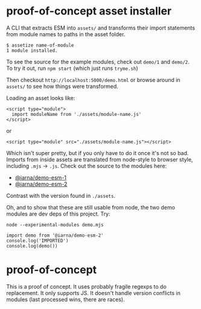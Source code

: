 # proof-of-concept asset installer

A CLI that extracts ESM into `assets/` and transforms their import
statements from module names to paths in the asset folder.

```
$ assetize name-of-module
1 module installed.
```

To see the source for the example modules, check out `demo/1` and `demo/2`. 
To try it out, run `npm start` (which just runs `tryme.sh`)

Then checkout `http://localhost:5000/demo.html` or browse around in `assets/` to see
how things were transformed.

Loading an asset looks like:

```
<script type="module">
  import moduleName from './assets/module-name.js'
</script>
```

or

```
<script type="module" src="./assets/module-name.js"></script>
```

Which isn't super pretty, but if you only have to do it once it's not so
bad.  Imports from inside assets are translated from node-style to browser
style, including `.mjs` → `.js`.  Check out the source to the modules here:

* [@iarna/demo-esm-1](demo/1)
* [@iarna/demo-esm-2](demo/2)

Contrast with the version found in `./assets`.

Oh, and to show that these are still usable from node, the two demo modules
are dev deps of this project. Try:

```
node --experimental-modules demo.mjs
```

```
import demo from '@iarna/demo-esm-2'
console.log('IMPORTED')
console.log(demo())
```

# proof-of-concept

This is a proof of concept.  It uses probably fragile regexps to do
replacement.  It only supports JS.  It doesn't handle version conflicts in
modules (last processed wins, there are races).
